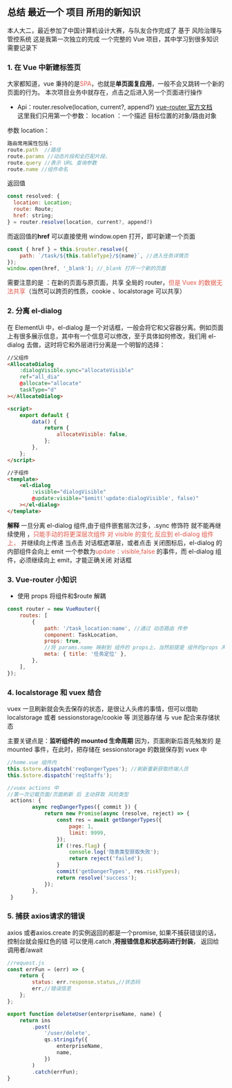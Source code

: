 ## 总结 最近一个 项目 所用的新知识

本人大二，最近参加了中国计算机设计大赛，与队友合作完成了 基于 风险治理与管控系统
这是我第一次独立的完成 一个完整的 Vue 项目，其中学习到很多知识 需要记录下

### 1. 在 Vue 中新建标签页

大家都知道，vue 秉持的是<span style="color:#E05749">SPA</span>，也就是**单页面复应用**，一般不会又跳转一个新的页面的行为。 本次项目业务中就存在，点击之后进入另一个页面进行操作

-   Api：router.resolve(location, current?, append?) [vue-router 官方文档](https://router.vuejs.org/zh/api/#router-resolve)  
    这里我们只用第一个参数： location ：一个描述 目标位置的对象/路由对象

参数 location：

```javascript
路由常用属性包括：
route.path  //路径
route.params //动态片段和全匹配片段，
route.query //表示 URL 查询参数
route.name //组件命名
```

返回值

```javascript
const resolved: {
  location: Location;
  route: Route;
  href: string;
} = router.resolve(location, current?, append?)
```

而返回值的**href** 可以直接使用 window.open 打开，即可新建一个页面

```javascript
const { href } = this.$router.resolve({
    path: `/task/${this.tableType}/${name}`, //进入任务详情页
});
window.open(href, '_blank'); //_blank 打开一个新的页面
```

需要注意的是 ：在新的页面与原页面，共享 全局的 router，<span  style="color:#E05749">但是 Vuex 的数据无法共享</span>（当然可以跨页的性质，cookie 、localstorage 可以共享）

### 2. 分离 el-dialog

在 ElementUi 中，el-dialog 是一个对话框，一般会将它和父容器分离。例如页面上有很多展示信息，其中有一个信息可以修改，至于具体如何修改，我们用 el-dialog 去做，这时将它和外层进行分离是一个明智的选择：

```html
//父组件
<AllocateDialog
    :dialogVisible.sync="allocateVisible"
    ref="all_dia"
    @allocate="allocate"
    taskType="d"
></AllocateDialog>

<script>
    export default {
        data() {
            return {
                allocateVisible: false,
            };
        },
    };
</script>

//子组件
<template>
    <el-dialog
        :visible="dialogVisible"
        @update:visible="$emit('update:dialogVisible', false)"
    ></el-dialog>
</template>
```

**解释**
一旦分离 el-dialog 组件,由于组件嵌套层次过多，.sync 修饰符 就不能再继续使用 ，<span style="color:#E05749">只能手动的将更深层次组件 对 visible 的变化 反应到 el-dialog 组件上，</span> 并继续向上传递
当点击 对话框遮罩层，或者点击 关闭图标后，el-dialog 的内部组件会向上 emit 一个参数为<span style="color:#E05749">update：visible,false</span> 的事件，而 el-dialog 组件，必须继续向上 emit，才能正确关闭 对话框

### 3. Vue-router 小知识

-   使用 props 将组件和\$route 解耦

```javascript
const router = new VueRouter({
    routes: [
        {
            path: '/task_location:name', //通过 动态路由 传参
            component: TaskLocation,
            props: true,
            //将 params.name 映射到 组件的 props上，当然前提是 组件的props 声明 属性 name
            meta: { title: '任务定位' },
        },
    ],
});
```

### 4. localstorage 和 vuex 结合

vuex 一旦刷新就会失去保存的状态，是很让人头疼的事情，但可以借助 localstorage 或者 sessionstorage/cookie 等 浏览器存储 与 vue 配合来存储状态

主要关键点是：**监听组件的 mounted 生命周期**
因为，页面刷新后首先触发的 是 mounted 事件，在此时，把存储在 sessionstorage 的数据保存到 vuex 中

```javascript
//home.vue 组件内
this.$store.dispatch('reqDangerTypes'); //刷新重新获取终端人员
this.$store.dispatch('reqStaffs');

//vuex actions 中
//第一次记载页面/页面刷新 后 主动获取 风险类型
 actions: {
        async reqDangerTypes({ commit }) {
            return new Promise(async (resolve, reject) => {
                const res = await getDangerTypes({
                    page: 1,
                    limit: 9999,
                });
                if (!res.flag) {
                    console.log('隐患类型获取失败');
                    return reject('failed');
                }
                commit('getDangerTypes', res.riskTypes);
                return resolve('success');
            });
        },
 }

```


### 5. 捕获 axios请求的错误

axios 或者axios.create 的实例返回的都是一个promise, 如果不捕获错误的话，控制台就会报红色的错
可以使用.catch ,**将报错信息和状态码进行封装**， 返回给调用者/await 
```javascript
//request.js
const errFun = (err) => {
    return {
        status: err.response.status,//状态码
        err,//错误信息
    };
};

export function deleteUser(enterpriseName, name) {
    return ins
        .post(
            '/user/delete',
            qs.stringify({
                enterpriseName,
                name,
            })
        )
        .catch(errFun);
}
````

<Vssue />
